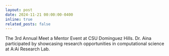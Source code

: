```yaml
---
layout: post
date: 2024-11-21 00:00:00-0400
inline: true
related_posts: false
---
```


The 3rd Annual Meet a Mentor Event at CSU Dominguez Hills. Dr. Aina participated by showcasing research opportunities in computational science at A:Ai Research Lab.
